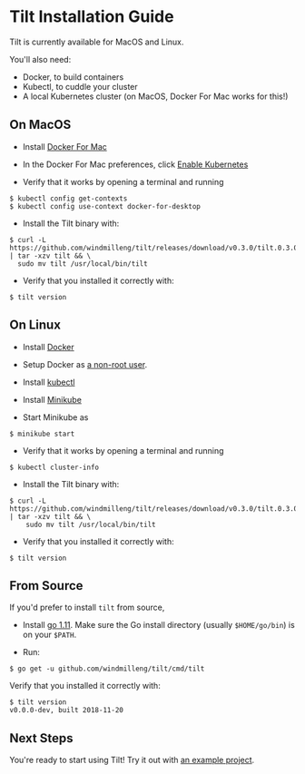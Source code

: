 Tilt Installation Guide
=======================

Tilt is currently available for MacOS and Linux.

You'll also need:

- Docker, to build containers
- Kubectl, to cuddle your cluster
- A local Kubernetes cluster (on MacOS, Docker For Mac works for this!)

On MacOS
--------

- Install [Docker For Mac](https://docs.docker.com/docker-for-mac/install/)

- In the Docker For Mac preferences, click [Enable Kubernetes](https://docs.docker.com/docker-for-mac/#kubernetes)

- Verify that it works by opening a terminal and running

```
$ kubectl config get-contexts
$ kubectl config use-context docker-for-desktop
```

- Install the Tilt binary with:

```
$ curl -L https://github.com/windmilleng/tilt/releases/download/v0.3.0/tilt.0.3.0.mac.x86_64.tar.gz | tar -xzv tilt && \
  sudo mv tilt /usr/local/bin/tilt
```

- Verify that you installed it correctly with:

```
$ tilt version
```

On Linux
--------

- Install [Docker](https://docs.docker.com/install/)

- Setup Docker as [a non-root user](https://docs.docker.com/install/linux/linux-postinstall/).

- Install [kubectl](https://kubernetes.io/docs/tasks/tools/install-kubectl/)

- Install [Minikube](https://github.com/kubernetes/minikube#installation)

- Start Minikube as

```
$ minikube start
```

- Verify that it works by opening a terminal and running

```
$ kubectl cluster-info
```

- Install the Tilt binary with:

```
$ curl -L https://github.com/windmilleng/tilt/releases/download/v0.3.0/tilt.0.3.0.linux.x86_64.tar.gz | tar -xzv tilt && \
    sudo mv tilt /usr/local/bin/tilt
```

- Verify that you installed it correctly with:

```
$ tilt version
```

From Source
-----------

If you'd prefer to install `tilt` from source,

- Install [go 1.11](https://golang.org/dl/). Make sure the Go install directory
(usually `$HOME/go/bin`) is on your `$PATH`.

- Run:

```
$ go get -u github.com/windmilleng/tilt/cmd/tilt
```

Verify that you installed it correctly with:

```
$ tilt version
v0.0.0-dev, built 2018-11-20
```

Next Steps
----------

You're ready to start using Tilt! Try it out with [an example project](first_example.html).


